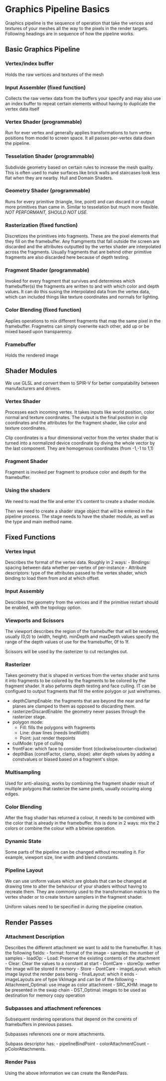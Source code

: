 # Graphics Pipeline Basics
Graphics pipeline is the sequence of operation that take the verices and textures of your meshes all the way to the pixels in the render targets.
Following headings are in sequence of how the pipeline works.

## Basic Graphics Pipeline

### Vertex/index buffer
Holds the raw vertices and textures of the mesh

### Input Assembler (fixed function)
Collects the raw vertex data from the buffers your specify and may also use an index buffer to repeat certain elements without having to duplicate the vertex data itself

### Vertex Shader (programmable)
Run for ever vertex and generally applies transformations to turn vertex positions from model to screen space. It all passes per-vertex data down the pipeline.

### Tesselation Shader (programmable)
Subdivide geometry based on certain rules to increase the mesh quality. This is often used to make surfaces like brick walls and staircases look less flat when they are nearby.
Hull and Domain Shaders.

### Geometry Shader (programmable)
Runs for every primitive (triangle, line, point) and can discard it or output more primitives than came in. Similar to tesselation but much more flexible.
*NOT PERFORMANT, SHOULD NOT USE.*

### Rasterization (fixed function)
Discretizes the primitives into fragments. These are the pixel elements that they fill on the framebuffer. Any framgments that fall outside the screen are discarded and the attributes outputted by the vertex shader are interpolated across the fragments. Usually fragments that are behind other primitive fragments are also discarded here because of depth testing.

### Fragment Shader (programmable)
Invoked for every fragment that survives and determines which framebuffer(s) the fragments are written to and with which color and depth values. It can do this susing the interpolated data from the vertex data, which can included things like texture coordinates and normals for lighting.

### Color Blending (fixed function)
Applies operations to mix different fragments that map the same pixel in the framebuffer. Fragmetns can simply overwrite each other, add up or be mixed based upon transparency.

### Framebuffer
Holds the rendered image

## Shader Modules
We use GLSL and convert them to SPIR-V for better compatability between manufacturers and drivers.

### Vertex Shader
Processes each incoming vertex. It takes inputs like world position, color normal and texture coordinates. The output is the final position in clip coordinates and the attributes for the fragment shader, like color and texture coordinates.

Clip coordinates is a four dimensional vector from the vertex shader that is turned into a normalized device coordinate by diving the whole vector by the last component. They are homogenous coordinates (from -1,-1 to 1,1)

### Fragment Shader
Fragment is invoked per fragment to produce color and depth for the framebuffer.

### Using the shaders
We need to read the file and enter it's content to create a shader module.

Then we need to create a shader stage object that will be entered in the pipeline process.
The stage needs to have the shader module, as well as the type and main method name.

## Fixed Functions
### Vertex Input
Describes the format of the vertex data. Roughly in 2 ways:
    - Bindings: spacing between data whether per-vertex of per-instance
    - Attribute descriptors: type of the attributes passed to the vertex shader, which binding to load them from and at which offset.

### Input Assembly
Describes the geometry from the verices and if the primitive restart should be enabled, with the topology option.

### Viewports and Scissors
The viewport describes the region of the framebuffer that will be rendered, usually (0,0) to (width, height).
minDepth and maxDepth values specify the range of the depth values ot use for the framebuffer, 0f to 1f.

Scissors will be used by the rasterizer to cut rectangles out.

### Rasterizer
Takes geometry that is shaped in vertices from the vertex shader and turns it into fragments to be colored by the fragments to be colored by the fragment shader.
It also peforms depth testing and face culling. IT can be configued to output fragments that fill the entire polygon or just wireframes.

- depthClampEnable: the fragments that are beyond the near and far planes are clamped to them as opposed to discarding them.
- rasterizerDiscardEnable: the geometry never passes through the rasterizer stage.
- polygon mode:
    - Fill: fills the polygons with fragments
    - Line: draw lines (needs lineWidth)
    - Point: just render thepoints
- cullMode: type of culling
- frontFace: which face to consider front (clockwise/counter-clockwise)
- depthBias (constFactor, clamp, slope): alter depth values by adding a constvalues or biased based on a fragment's slope.

### Multisampling
Used for anti-aliasing, works by combining the fragment shader result of multiple polygons that rasterize the same pixels, usually occuring along edges.

### Color Blending
After the frag shader has returned a colour, it needs to be combined with the color that is already in the framebuffer. this is done in 2 ways: mix the 2 colors or combine the colour with a bitwise operation.

### Dynamic State
Some parts of the pipeline can be changed without recreating it.
For example, viewport size, line width and blend constants.

### Pipeline Layout
We can use uniform values which are globals that can be changed at drawing time to alter the behaviour of your shaders without having to recreate them.
They are commonly used to the transformation matrix to the vertex shader or to create texture samplers in the fragment shader.

Uniform values need to be specified in during the pipeline creation.

## Render Passes
### Attachment Description
Describes the different attachment we want to add to the framebuffer.
It has the following fields:
    - format: format of the image
    - samples: the number of samples
    - loadOp: 
        - Load: Preserve the existing contents of the attachment
        - Clear: Clear the values to a constant at start
        - DontCare
    - storeOp: wether the image will be stored it memory
        - Store
        - DontCare
    - imageLayout: which image layout the render pass being
    - finalLayout: which it ends
        - imageLayouts are of type VkImage and can be of the following
            - Attachment_Optimal: use image as color attachment
            - SRC_KHM: image to be presented in the swap chain
            - DST_Optimal: images to be used as destination for memory copy operation

### Subpasses and attachment references
Subsequent rendering operations that depend on the conents of framebuffers in previous passes.

Subpasses references one or more attachments.

Subpass descriptor has:
    - pipelineBindPoint
    - colorAttachmentCount
    - pColorAttachments.

### Render Pass
Using the above information we can create the RenderPass.